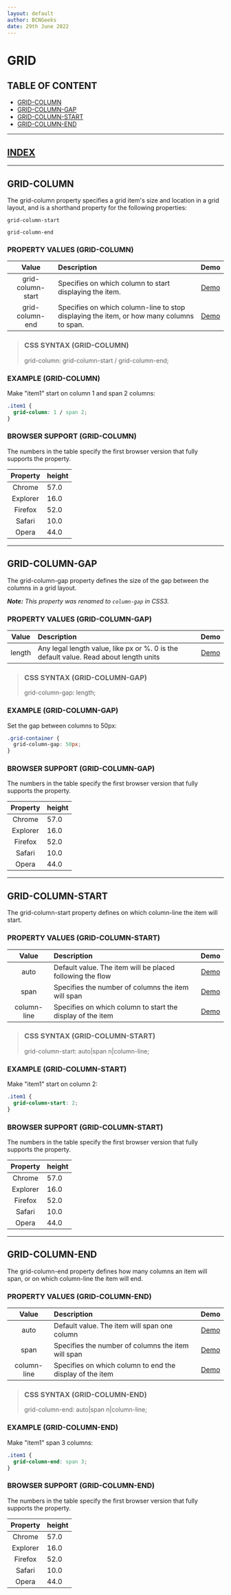 ```yaml
---
layout: default
author: BCNGeeks
date: 29th June 2022
--- 
```


# GRID

## TABLE OF CONTENT

- [GRID-COLUMN](#grid-column)
- [GRID-COLUMN-GAP](#grid-column-gap)
- [GRID-COLUMN-START](#grid-column-start)
- [GRID-COLUMN-END](#grid-column-end)

---

## [INDEX](./index.md)

---

## GRID-COLUMN

The grid-column property specifies a grid item's size and location in a grid layout, and is a shorthand property for the following properties:

`grid-column-start`

`grid-column-end`

### PROPERTY VALUES (GRID-COLUMN)

|    Value    |                      Description                      | Demo |
|:-----------:|                      :-----------                     | :--: |
|   grid-column-start   |   Specifies on which column to start displaying the item. |   [Demo](https://www.w3schools.com/cssref/playdemo.asp?filename=playcss_grid-column-start)    |
|   grid-column-end |   Specifies on which column-line to stop displaying the item, or how many columns to span.    |   [Demo](https://www.w3schools.com/cssref/playdemo.asp?filename=playcss_grid-column-end)  |

> ### CSS SYNTAX (GRID-COLUMN)
>
> grid-column: grid-column-start / grid-column-end;

### EXAMPLE (GRID-COLUMN)

Make "item1" start on column 1 and span 2 columns:

```CSS
.item1 {
  grid-column: 1 / span 2;
}
```

### BROWSER SUPPORT (GRID-COLUMN)

The numbers in the table specify the first browser version that fully supports the property.

|    Property   |    height    |
| :-----------: | :----------- |
|   Chrome      |     57.0      |
|   Explorer    |     16.0      |
|   Firefox     |     52.0      |
|   Safari      |     10.0      |
|   Opera       |     44.0      |

---

## GRID-COLUMN-GAP

The grid-column-gap property defines the size of the gap between the columns in a grid layout.

***Note:** This property was renamed to `column-gap` in CSS3.*

### PROPERTY VALUES (GRID-COLUMN-GAP)

|    Value    |                      Description                      | Demo |
|:-----------:|                      :-----------                     | :--: |
|   length  |   Any legal length value, like px or %. 0 is the default value. Read about length units   |   [Demo](https://www.w3schools.com/cssref/playdemo.asp?filename=playcss_grid-column-gap)  |

> ### CSS SYNTAX (GRID-COLUMN-GAP)
>
> grid-column-gap: length;

### EXAMPLE (GRID-COLUMN-GAP)

Set the gap between columns to 50px:

```CSS
.grid-container {
  grid-column-gap: 50px;
}
```

### BROWSER SUPPORT (GRID-COLUMN-GAP)

The numbers in the table specify the first browser version that fully supports the property.

|    Property   |    height    |
| :-----------: | :----------- |
|   Chrome      |     57.0      |
|   Explorer    |     16.0      |
|   Firefox     |     52.0      |
|   Safari      |     10.0      |
|   Opera       |     44.0      |

---

## GRID-COLUMN-START

The grid-column-start property defines on which column-line the item will start.

### PROPERTY VALUES (GRID-COLUMN-START)

|    Value    |                      Description                      | Demo |
|:-----------:|                      :-----------                     | :--: |
|   auto    |   Default value. The item will be placed following the flow   |   [Demo](https://www.w3schools.com/cssref/playdemo.asp?filename=playcss_grid-column-start)    |
|   span    |   Specifies the number of columns the item will span  |   [Demo](https://www.w3schools.com/cssref/playdemo.asp?filename=playcss_grid-column-start&preval=span%203)    |
|   column-line |   Specifies on which column to start the display of the item  |   [Demo](https://www.w3schools.com/cssref/playdemo.asp?filename=playcss_grid-column-start&preval=3)    |

> ### CSS SYNTAX (GRID-COLUMN-START)
>
> grid-column-start: auto|span n|column-line;

### EXAMPLE (GRID-COLUMN-START)

Make "item1" start on column 2:

```CSS
.item1 {
  grid-column-start: 2;
}
```

### BROWSER SUPPORT (GRID-COLUMN-START)

The numbers in the table specify the first browser version that fully supports the property.

|    Property   |    height    |
| :-----------: | :----------- |
|   Chrome      |     57.0      |
|   Explorer    |     16.0      |
|   Firefox     |     52.0      |
|   Safari      |     10.0      |
|   Opera       |     44.0      |

---

## GRID-COLUMN-END

The grid-column-end property defines how many columns an item will span, or on which column-line the item will end.

### PROPERTY VALUES (GRID-COLUMN-END)

|    Value    |                      Description                      | Demo |
|:-----------:|                      :-----------                     | :--: |
|   auto    |   Default value. The item will span one column    |   [Demo](https://www.w3schools.com/cssref/playdemo.asp?filename=playcss_grid-column-end)    |
|   span    |   Specifies the number of columns the item will span  |   [Demo](https://www.w3schools.com/cssref/playdemo.asp?filename=playcss_grid-column-end&preval=span%203)    |
|   column-line |   Specifies on which column to end the display of the item    |   [Demo](https://www.w3schools.com/cssref/playdemo.asp?filename=playcss_grid-column-end&preval=5)    |

> ### CSS SYNTAX (GRID-COLUMN-END)
>
> grid-column-end: auto|span n|column-line;

### EXAMPLE (GRID-COLUMN-END)

Make "item1" span 3 columns:

```CSS
.item1 {
  grid-column-end: span 3;
}
```

### BROWSER SUPPORT (GRID-COLUMN-END)

The numbers in the table specify the first browser version that fully supports the property.

|    Property   |    height    |
| :-----------: | :----------- |
|   Chrome      |     57.0      |
|   Explorer    |     16.0      |
|   Firefox     |     52.0      |
|   Safari      |     10.0      |
|   Opera       |     44.0      |
